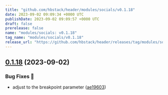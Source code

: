 ```yaml
---
title: "github.com/hbstack/header/modules/socials/v0.1.18"
date: 2023-09-02 09:09:34 +0000 UTC
publishDate: 2023-09-02 09:09:57 +0000 UTC
draft: false
prerelease: false
name: "modules/socials: v0.1.18"
tag_name: "modules/socials/v0.1.18"
release_url: "https://github.com/hbstack/header/releases/tag/modules/socials/v0.1.18"
---
```


## [0.1.18](https://github.com/hbstack/header/compare/modules/socials/v0.1.17...modules/socials/v0.1.18) (2023-09-02)


### Bug Fixes 🐞

* adjust to the breakpoint parameter ([ae19603](https://github.com/hbstack/header/commit/ae19603f2906fcd775781b99e2c675fe2b2b8eec))
